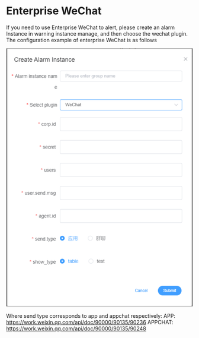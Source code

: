 # Enterprise WeChat

If you need to use Enterprise WeChat to alert, please create an alarm Instance in warning instance manage, and then choose the wechat plugin. The configuration example of enterprise WeChat is as follows

![enterprise-wechat-plugin](/img/alert/enterprise-wechat-plugin.png)

Where send type corresponds to app and appchat respectively:
APP: https://work.weixin.qq.com/api/doc/90000/90135/90236
APPCHAT: https://work.weixin.qq.com/api/doc/90000/90135/90248
